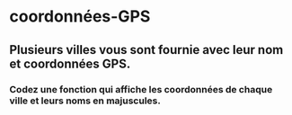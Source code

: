 # coordonnées-GPS

## Plusieurs villes vous sont fournie avec leur nom et coordonnées GPS. 

### Codez une fonction qui affiche les coordonnées de chaque ville  et leurs noms en majuscules. 
